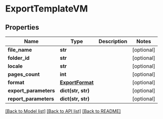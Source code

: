 # ExportTemplateVM


## Properties
Name | Type | Description | Notes
------------ | ------------- | ------------- | -------------
**file_name** | **str** |  | [optional] 
**folder_id** | **str** |  | [optional] 
**locale** | **str** |  | [optional] 
**pages_count** | **int** |  | [optional] 
**format** | [**ExportFormat**](ExportFormat.md) |  | [optional] 
**export_parameters** | **dict(str, str)** |  | [optional] 
**report_parameters** | **dict(str, str)** |  | [optional] 

[[Back to Model list]](../README.md#documentation-for-models) [[Back to API list]](../README.md#documentation-for-api-endpoints) [[Back to README]](../README.md)


